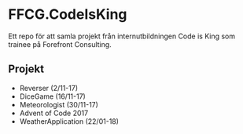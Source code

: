 # FFCG.CodeIsKing

Ett repo för att samla projekt från internutbildningen Code is King som trainee på Forefront Consulting.

## Projekt
* Reverser (2/11-17)
* DiceGame (16/11-17)
* Meteorologist (30/11-17)
* Advent of Code 2017
* WeatherApplication (22/01-18)